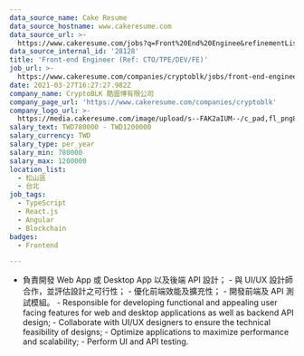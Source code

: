 ```yaml
---
data_source_name: Cake Resume
data_source_hostname: www.cakeresume.com
data_source_url: >-
  https://www.cakeresume.com/jobs?q=Front%20End%20Enginee&refinementList%5Blang_name%5D%5B0%5D=English&refinementList%5Bsalary_type%5D=per_year&range%5Bsalary_range%5D%5Bmin%5D=1000000
data_source_internal_id: '28128'
title: 'Front-end Engineer (Ref: CTO/TPE/DEV/FE)'
job_url: >-
  https://www.cakeresume.com/companies/cryptoblk/jobs/front-end-engineer-ref-cto-tpe-dev-fe
date: 2021-03-27T16:27:27.982Z
company_name: CryptoBLK 酷圖博有限公司
company_page_url: 'https://www.cakeresume.com/companies/cryptoblk'
company_logo_url: >-
  https://media.cakeresume.com/image/upload/s--FAK2aIUM--/c_pad,fl_png8,h_200,w_200/v1616862909/bfrisgfvei9zha2kzsnh.png
salary_text: TWD780000 - TWD1200000
salary_currency: TWD
salary_type: per_year
salary_min: 780000
salary_max: 1200000
location_list:
  - 松山區
  - 台北
job_tags:
  - TypeScript
  - React.js
  - Angular
  - Blockchain
badges:
  - Frontend

---
```


- 負責開發 Web App 或 Desktop App 以及後端 API 設計； - 與 UI/UX 設計師合作，並評估設計之可行性； - 優化前端效能及擴充性； - 開發前端及 API 測試模組。 - Responsible for developing functional and appealing user facing features for web and desktop applications as well as backend API design; - Collaborate with UI/UX designers to ensure the technical feasibility of designs; - Optimize applications to maximize performance and scalability; - Perform UI and API testing.